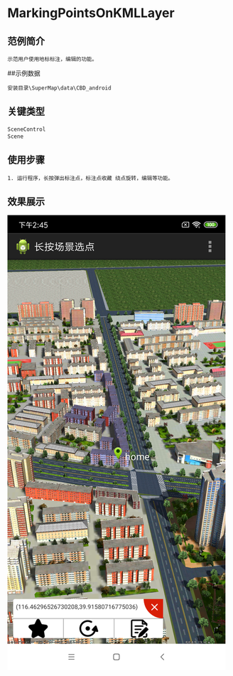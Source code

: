 # MarkingPointsOnKMLLayer

## 范例简介
	示范用户使用地标标注，编辑的功能。

##示例数据

	安装目录\SuperMap\data\CBD_android

## 关键类型
	SceneControl
	Scene

## 使用步骤
	1. 运行程序，长按弹出标注点，标注点收藏 绕点旋转，编辑等功能。


## 效果展示

![image](MarkingPointsOnKMLLayer.png)
